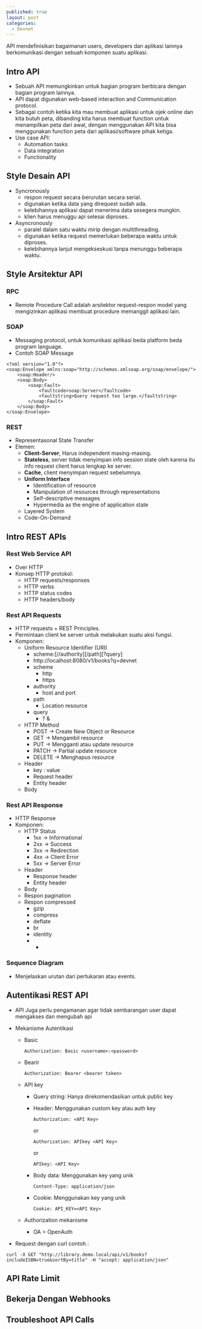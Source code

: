 ```yaml
---
published: true
layout: post
categories:
  - Devnet
---
```

API mendefinisikan bagaimanan users, developers dan aplikasi lainnya berkomunikasi dengan sebuah komponen suatu aplikasi.

## Intro API
- Sebuah API memungkinkan untuk bagian program berbicara dengan bagian program lainnya.
- API dapat digunakan web-based interaction and Communication protocol.
- Sebagai contoh ketika kita mau membuat aplikasi untuk ojek online dan kita butuh peta, dibanding kita harus membuat function untuk menampilkan peta dari awal, dengan menggunakan API kita bisa menggunakan function peta dari aplikasi/software pihak ketiga.
- Use case API:
  - Automation tasks
  - Data integration
  - Functionality

## Style Desain API
- Syncronously
  - respon request secara berurutan secara serial.
  - digunakan ketika data yang direquest sudah ada.
  - kelebihannya aplikasi dapat menerima data sesegera mungkin.
  - klien harus menuggu api selesai diproses.
- Asyncronously
  - paralel dalam satu waktu mirip dengan multithreading.
  - digunakan ketika request memerlukan beberapa waktu untuk diproses.
  - kelebihannya lanjut mengekseskusi tanpa menunggu beberapa waktu.
  
## Style Arsitektur API
### RPC
- Remote Procedure Call adalah arsitektor request-respon model yang mengizinkan aplikasi membuat procedure memanggil aplikasi lain.

### SOAP
- Messaging protocol, untuk komunikasi aplikasi beda platform beda program language.
- Contoh SOAP Message

```
<?xml version="1.0"?>
<soap:Envelope xmlns:soap="http://schemas.xmlsoap.org/soap/envelope/">
    <soap:Header/>
    <soap:Body>
        <soap:Fault>
            <faultcode>soap:Server</faultcode>
            <faultstring>Query request too large.</faultstring>
        </soap:Fault>
    </soap:Body>
</soap:Envelope>
```

### REST
- Representasonal State Transfer
- Elemen:
  - **Client-Server**, Harus independent masing-masing.
  - **Stateless**, server tidak menyimpan info session state oleh karena itu info request client harus lengkap ke server.
  - **Cache**, client menyimpan request sebelumnya.
  - **Uniform Interface**
    - Identification of resource
    - Manipulation of resources through representations 
    - Self-descriptive messages
    - Hypermedia as the engine of application state
  - Layered System
  - Code-On-Demand
  
## Intro REST APIs
### Rest Web Service API
- Over HTTP
- Konsep HTTP protokol:
  - HTTP requests/responses
  - HTTP verbs
  - HTTP status codes
  - HTTP headers/body

### Rest API Requests
- HTTP requests + REST Principles.
- Permintaan client ke server untuk melakukan suatu aksi fungsi.
- Komponen:
  - Uniform Resource Identifier (URI)
    - scheme:[//authority][/path][?query]
    - http://localhost:8080/v1/books?q=devnet
    - scheme
      - http
      - https
    - authority
      - host and port
    - path
      - Location resource
    - query
      - ? &
  - HTTP Method
    - POST -> Create New Object or Resource
    - GET -> Mengambil resource
    - PUT -> Mengganti atau update resource 
    - PATCH -> Partial update resource
    - DELETE -> Menghapus resource
  - Header
    - key : value
    - Request header
    - Entity header
  - Body

### Rest API Response
- HTTP Response
- Komponen:
  - HTTP Status
    - 1xx -> Informational
    - 2xx -> Success
    - 3xx -> Redirection
    - 4xx -> Client Error
    - 5xx -> Server Error
  - Header 
    - Response header
    - Entity header
  - Body
  - Respon pagination
  - Respon compressed
    - gzip
    - compress
    - deflate
    - br
    - identity
    - *

### Sequence Diagram
- Menjelaskan urutan dari pertukaran atau events.

## Autentikasi REST API
- API Juga perlu pengamanan agar tidak sembarangan user dapat mengakses dan mengubah api
- Mekanisme Autentikasi
  - Basic
  
    ```
    Authorization: Basic <username>:<password>
    ```
    
  - Bearir
    
    ```
    Authorization: Bearer <bearer token>
    ```
  - API key
    - Query string: Hanya direkomendasikan untuk public key
    - Header: Menggunakan custom key atau auth key 
    
      ```
      Authorization: <API Key> 
      ```
      or 
      ```
      Authorization: APIkey <API Key>
      ```
      or 
      ```
      APIkey: <API Key>
      ```
      
    - Body data: Menggunakan key yang unik
    
      ```
      Content-Type: application/json
      ```
      
    - Cookie: Menggunakan key yang unik
    
      ```
      Cookie: API_KEY=<API Key>
      ```
      
  - Authorization mekanisme
    - OA = OpenAuth
  
- Request dengan curl
contoh : 
```
curl -X GET "http://library.demo.local/api/v1/books?includeISBN=true&sortBy=title" -H "accept: application/json"
```

## API Rate Limit
## Bekerja Dengan Webhooks
## Troubleshoot API Calls
